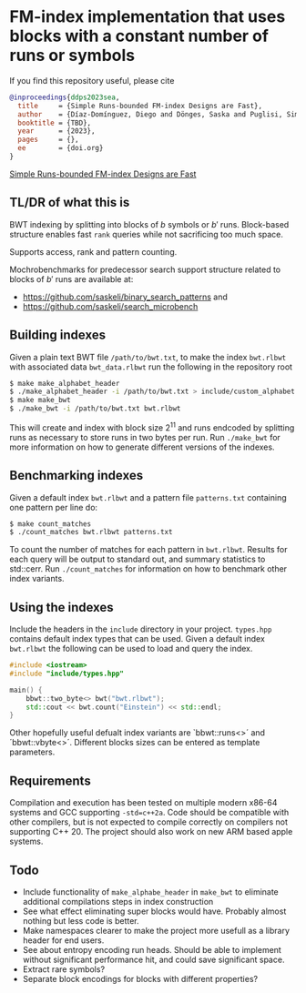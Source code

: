 # FM-index implementation that uses blocks with a constant number of runs or symbols

If you find this repository useful, please cite

```bib
@inproceedings{ddps2023sea,
  title     = {Simple Runs-bounded FM-index Designs are Fast},
  author    = {Díaz-Domínguez, Diego and Dönges, Saska and Puglisi, Simon and Salmela, Leena},
  booktitle = {TBD},
  year      = {2023},
  pages     = {},
  ee        = {doi.org}
}
```

[Simple Runs-bounded FM-index Designs are Fast](http://saskeli.kapsi.fi/Simple_RLFM.pdf)

## TL/DR of what this is

BWT indexing by splitting into blocks of $b$ symbols or $b'$ runs. Block-based structure enables fast `rank` queries while not sacrificing too much space.

Supports access, rank and pattern counting.

Mochrobenchmarks for predecessor search support structure related to blocks of $b'$ runs are available at:
* https://github.com/saskeli/binary_search_patterns and
* https://github.com/saskeli/search_microbench


## Building indexes

Given a plain text BWT file `/path/to/bwt.txt`, to make the index `bwt.rlbwt` with associated data `bwt_data.rlbwt` run the following in the repository root

```bash
$ make make_alphabet_header
$ ./make_alphabet_header -i /path/to/bwt.txt > include/custom_alphabet.hpp
$ make make_bwt
$ ./make_bwt -i /path/to/bwt.txt bwt.rlbwt
```

This will create and index with block size $2^{11}$ and runs endcoded by splitting runs as necessary to store runs in two bytes per run. Run `./make_bwt` for more information on how to generate different versions of the indexes.

## Benchmarking indexes

Given a default index `bwt.rlbwt` and a pattern file `patterns.txt` containing one pattern per line do:

```bash
$ make count_matches
$ ./count_matches bwt.rlbwt patterns.txt
```

To count the number of matches for each pattern in `bwt.rlbwt`. Results for each query will be output to standard out, and summary statistics to std::cerr. Run `./count_matches` for information on how to benchmark other index variants.

## Using the indexes

Include the headers in the `include` directory in your project. `types.hpp` contains default index types that can be used. Given a default index `bwt.rlbwt` the following can be used to load and query the index.

```c++
#include <iostream>
#include "include/types.hpp"

main() {
    bbwt::two_byte<> bwt("bwt.rlbwt");
    std::cout << bwt.count("Einstein") << std::endl;
}
```

Other hopefully useful defualt index variants are `bbwt::runs<>´ and ´bbwt::vbyte<>´. Different blocks sizes can be entered as template parameters.

## Requirements

Compilation and execution has been tested on multiple modern x86-64 systems and GCC supporting `-std=c++2a`. Code should be compatible with other compilers, but is not expected to compile correctly on compilers not supporting C++ 20. The project should also work on new ARM based apple systems.

## Todo

* Include functionality of `make_alphabe_header` in `make_bwt` to eliminate additional compilations steps in index construction
* See what effect eliminating super blocks would have. Probably almost nothing but less code is better.
* Make namespaces clearer to make the project more usefull as a library header for end users.
* See about entropy encoding run heads. Should be able to implement without significant performance hit, and could save significant space.
* Extract rare symbols?
* Separate block encodings for blocks with different properties?
